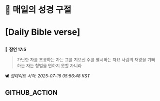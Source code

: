 # 🙏 매일의 성경 구절
# [Daily Bible verse]
##
<!-- START_BIBLE_VERSE -->
📖 **잠언 17:5**
> 가난한 자를 조롱하는 자는 그를 지으신 주를 멸시하는 자요 사람의 재앙을 기뻐하는 자는 형벌을 면하지 못할 자니라

🕊️ _업데이트 시각: 2025-07-16 05:56:48 KST_
  <!-- END_BIBLE_VERSE -->
## GITHUB_ACTION
